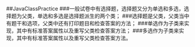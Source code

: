 ##JavaClassPractice
###一般试卷中有选择题，选择题又分为单选和多选，选择题为父类，单选和多选是选择题派生的两个类；
###选择题是父类，父类当中有题干和选项，父类中还有打印题目和检查答案的方法；
###单选作为子类来实现，其中有标准答案属性以及重写父类检查答案方法；
###多选作为子类来实现，其中有标准答案属性以及重写父类检查答案方法。
